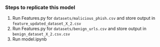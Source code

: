 ### Steps to replicate this model
1) Run Features.py for `datasets/malicious_phish.csv` and store output in `feature_updated_dataset_X_2.csv`
2) Run Features.py for `datasets/benign_urls.csv` and store output in `benign_dataset_X_2.csv.csv`
3) Run model.ipynb